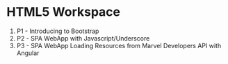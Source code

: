 # HTML5 Workspace

1. P1 - Introducing to Bootstrap
2. P2 - SPA WebApp with Javascript/Underscore
3. P3 - SPA WebApp Loading Resources from Marvel Developers API with Angular